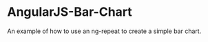 AngularJS-Bar-Chart
===================

An example of how to use an ng-repeat to create a simple bar chart.
